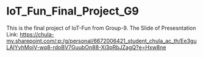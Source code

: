 # IoT_Fun_Final_Project_G9
This is the final project of IoT-Fun from Group-9. 
 The Slide of Presesntation Link:
 https://chula-my.sharepoint.com/:p:/g/personal/6672006421_student_chula_ac_th/Ee3guLAIYyhMojV-wq8-rdoBV7GuubOn88-Xi3pRbJZagQ?e=Hxw8ne
